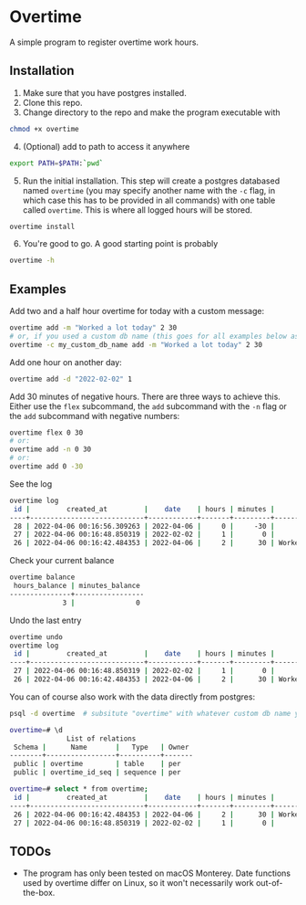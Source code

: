# Overtime

A simple program to register overtime work hours.

## Installation

1. Make sure that you have postgres installed.
2. Clone this repo.
3. Change directory to the repo and make the program executable with

```bash
chmod +x overtime
```

4. (Optional) add to path to access it anywhere

```bash
export PATH=$PATH:`pwd`
```

5. Run the initial installation. This step will create a postgres databased named `overtime` (you may specify another name with the `-c` flag, in which case this has to be provided in all commands) with one table called `overtime`. This is where all logged hours will be stored.

```bash
overtime install
```

6. You're good to go. A good starting point is probably

```bash
overtime -h
```

## Examples

Add two and a half hour overtime for today with a custom message:

```bash
overtime add -m "Worked a lot today" 2 30
# or, if you used a custom db name (this goes for all examples below as well):
overtime -c my_custom_db_name add -m "Worked a lot today" 2 30
```

Add one hour on another day:

```bash
overtime add -d "2022-02-02" 1
```

Add 30 minutes of negative hours. There are three ways to achieve this. Either use the `flex` subcommand, the `add` subcommand with the `-n` flag or the `add` subcommand with negative numbers:

```bash
overtime flex 0 30
# or:
overtime add -n 0 30
# or:
overtime add 0 -30
```

See the log

```bash
overtime log
 id |         created_at         |    date    | hours | minutes |      message
----+----------------------------+------------+-------+---------+--------------------
 28 | 2022-04-06 00:16:56.309263 | 2022-04-06 |     0 |     -30 |
 27 | 2022-04-06 00:16:48.850319 | 2022-02-02 |     1 |       0 |
 26 | 2022-04-06 00:16:42.484353 | 2022-04-06 |     2 |      30 | Worked a lot today
```

Check your current balance

```bash
overtime balance
 hours_balance | minutes_balance
---------------+-----------------
             3 |               0
```

Undo the last entry

```bash
overtime undo
overtime log
 id |         created_at         |    date    | hours | minutes |      message
----+----------------------------+------------+-------+---------+--------------------
 27 | 2022-04-06 00:16:48.850319 | 2022-02-02 |     1 |       0 |
 26 | 2022-04-06 00:16:42.484353 | 2022-04-06 |     2 |      30 | Worked a lot today
```

You can of course also work with the data directly from postgres:

```bash
psql -d overtime  # subsitute "overtime" with whatever custom db name you may have choosen during installation

overtime=# \d
              List of relations
 Schema |      Name       |   Type   | Owner
--------+-----------------+----------+-------
 public | overtime        | table    | per
 public | overtime_id_seq | sequence | per

overtime=# select * from overtime;
 id |         created_at         |    date    | hours | minutes |      message
----+----------------------------+------------+-------+---------+--------------------
 26 | 2022-04-06 00:16:42.484353 | 2022-04-06 |     2 |      30 | Worked a lot today
 27 | 2022-04-06 00:16:48.850319 | 2022-02-02 |     1 |       0 |
```

## TODOs

- The program has only been tested on macOS Monterey. Date functions used by overtime differ on Linux, so it won't necessarily work out-of-the-box.
